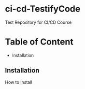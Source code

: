 # ci-cd-TestifyCode
Test Repository for CI/CD Course

# Table of Content

- Installation

## Installation

How to Install
